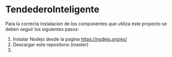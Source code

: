# TendederoInteligente

Para la correcta instalacion de los componentes que utiliza este proyecto se deben seguir los siguientes pasos:

1) Instalar Nodejs desde la pagina https://nodejs.org/es/
2) Descargar este repositorio (master)
3) 
